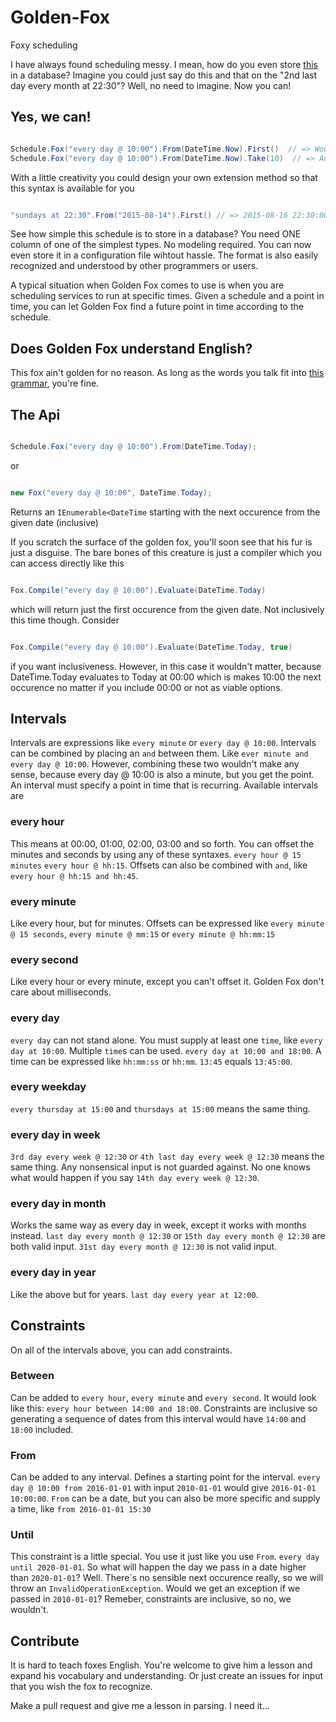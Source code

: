# Golden-Fox
Foxy scheduling

I have always found scheduling messy. I mean, how do you even store [this](http://www.codeproject.com/KB/Tools-IDE/376731/JobScheduleProperties1.jpg) in a database? Imagine you could just say do this and that on the "2nd last day every month at 22:30"? Well, no need to imagine. Now you can!

## Yes, we can!

```csharp

Schedule.Fox("every day @ 10:00").From(DateTime.Now).First()  // => Would give you a datetime representing today or tomorrow at 10:00, depending on what the time is now.
Schedule.Fox("every day @ 10:00").From(DateTime.Now).Take(10)  // => An IEnumerable<DateTime> with 10 entries starting from today or tomorrow, depending on what the time is now.

```

With a little creativity you could design your own extension method so that this syntax is available for you
```csharp

"sundays at 22:30".From("2015-08-14").First() // => 2015-08-16 22:30:00

```

See how simple this schedule is to store in a database? You need ONE column of one of the simplest types. No modeling required. You can now even store it in a configuration file wihtout hassle. The format is also easily recognized and understood by other programmers or users. 

A typical situation when Golden Fox comes to use is when you are scheduling services to run at specific times. 
Given a schedule and a point in time, you can let Golden Fox find a future point in time according to the schedule.

## Does Golden Fox understand English?

This fox ain't golden for no reason. As long as the words you talk fit into [this grammar](GoldenFox.ANTLR/GoldenFoxLanguage.g4), you're fine.

## The Api

```csharp

Schedule.Fox("every day @ 10:00").From(DateTime.Today);

```

or

```csharp

new Fox("every day @ 10:00", DateTime.Today);

```
Returns an `IEnumerable<DateTime` starting with the next occurence from the given date (inclusive)

If you scratch the surface of the golden fox, you'll soon see that his fur is just a disguise. The bare bones of this creature is just a compiler which you can access directly like this


```csharp

Fox.Compile("every day @ 10:00").Evaluate(DateTime.Today)

```

which will return just the first occurence from the given date. Not inclusively this time though. Consider 


```csharp

Fox.Compile("every day @ 10:00").Evaluate(DateTime.Today, true)

```

if you want inclusiveness. However, in this case it wouldn't matter, because DateTime.Today evaluates to Today at 00:00 which is makes 10:00 the next occurence no matter if you include 00:00 or not as viable options.

## Intervals

Intervals are expressions like `every minute` or `every day @ 10:00`. Intervals can be combined by placing an `and` between them. Like `ever minute and every day @ 10:00`. However, combining these two wouldn't make any sense, because every day @ 10:00 is also a minute, but you get the point. An interval must specify a point in time that is recurring. Available intervals are

### every hour
This means at 00:00, 01:00, 02:00, 03:00 and so forth. You can offset the minutes and seconds by using any of these syntaxes. 
`every hour @ 15 minutes` `every hour @ hh:15`. Offsets can also be combined with `and`, like `every hour @ hh:15 and hh:45`.

### every minute
Like every hour, but for minutes. Offsets can be expressed like `every minute @ 15 seconds`, `every minute @ mm:15` or `every minute @ hh:mm:15`

### every second
Like every hour or every minute, except you can't offset it. Golden Fox don't care about milliseconds. 

### every day
`every day` can not stand alone. You must supply at least one `time`, like `every day at 10:00`. Multiple `time`s can be used. `every day at 10:00 and 18:00`. A time can be expressed like `hh:mm:ss` or `hh:mm`. `13:45` equals `13:45:00`.

### every weekday
`every thursday at 15:00` and `thursdays at 15:00` means the same thing.

### every day in week
`3rd day every week @ 12:30` or `4th last day every week @ 12:30` means the same thing. Any nonsensical input is not guarded against. No one knows what would happen if you say `14th day every week @ 12:30`.

### every day in month
Works the same way as every day in week, except it works with months instead. `last day every month @ 12:30` or `15th day every month @ 12:30` are both valid input. `31st day every month @ 12:30` is not valid input.

### every day in year
Like the above but for years. `last day every year at 12:00`. 

## Constraints
On all of the intervals above, you can add constraints. 

### Between
Can be added to `every hour`, `every minute` and `every second`. It would look like this: `every hour between 14:00 and 18:00`. Constraints are inclusive so generating a sequence of dates from this interval would have `14:00` and `18:00` included.

### From
Can be added to any interval. Defines a starting point for the interval. `every day @ 10:00 from 2016-01-01` with input `2010-01-01` would give `2016-01-01 10:00:00`. `From` can be a date, but you can also be more specific and supply a time, like `from 2016-01-01 15:30` 

### Until
This constraint is a little special. You use it just like you use `From`. `every day until 2020-01-01`. So what will happen the day we pass in a date higher than `2020-01-01`? Well. There´s no sensible next occurence really, so we will throw an `InvalidOperationException`. Would we get an exception if we passed in `2010-01-01`? Remeber, constraints are inclusive, so no, we wouldn't.

## Contribute

It is hard to teach foxes English. You're welcome to give him a lesson and expand his vocabulary and understanding. Or just create an issues for input that you wish the fox to recognize.

Make a pull request and give me a lesson in parsing. I need it...

